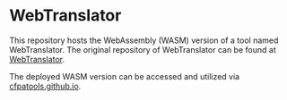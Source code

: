 # WebTranslator

This repository hosts the WebAssembly (WASM) version of a tool named WebTranslator. The original repository of WebTranslator can be found at [WebTranslator](https://github.com/Tryanks/WebTranslator). 

The deployed WASM version can be accessed and utilized via [cfpatools.github.io](https://cfpatools.github.io).